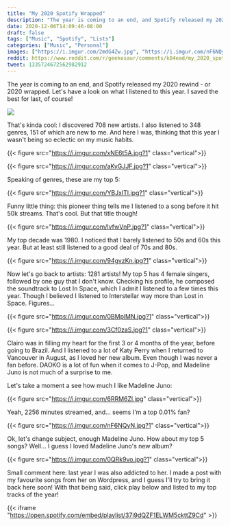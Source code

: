 ```yaml
---
title: "My 2020 Spotify Wrapped"
description: "The year is coming to an end, and Spotify released my 2020 rewind - or 2020 wrapped. Let's have a look on what I listened to this year."
date: 2020-12-06T14:09:46-08:00
draft: false
tags: ["Music", "Spotify", "Lists"]
categories: ["Music", "Personal"]
images: ["https://i.imgur.com/2mdG4Zw.jpg", "https://i.imgur.com/nF6NQyN.jpg?1"]
reddit: https://www.reddit.com/r/geekosaur/comments/k84ead/my_2020_spotify_wrapped/
tweet: 1335724672562982912
---
```


The year is coming to an end, and Spotify released my 2020 rewind - or 2020 wrapped. Let's have a look on what I listened to this year. I saved the best for last, of course!

![](https://i.imgur.com/2mdG4Zw.jpg)

<!--more-->

That's kinda cool: I discovered 708 new artists. I also listened to 348 genres, 151 of which are new to me. And here I was, thinking that this year I wasn't being so eclectic on my music habits.

{{< figure src="https://i.imgur.com/xNE6t5A.jpg?1" class="vertical">}}

{{< figure src="https://i.imgur.com/aKyGJJF.jpg?1" class="vertical">}}

Speaking of genres, these are my top 5:

{{< figure src="https://i.imgur.com/YBJxITl.jpg?1" class="vertical">}}

Funny little thing: this pioneer thing tells me I listened to a song before it hit 50k streams. That's cool. But that title though!

{{< figure src="https://i.imgur.com/lvfwVnP.jpg?1" class="vertical">}}

My top decade was 1980. I noticed that I barely listened to 50s and 60s this year. But at least still listened to a good deal of 70s and 80s.

{{< figure src="https://i.imgur.com/94gvzKn.jpg?1" class="vertical">}}

Now let's go back to artists: 1281 artists! My top 5 has 4 female singers, followed by one guy that I don't know. Checking his profile, he composed the soundtrack to Lost In Space, which I admit I listened to a few times this year. Though I believed I listened to Interstellar way more than Lost in Space. Figures...

{{< figure src="https://i.imgur.com/0BMplMN.jpg?1" class="vertical">}}

{{< figure src="https://i.imgur.com/3Cf0zaS.jpg?1" class="vertical">}}

Clairo was in filling my heart for the first 3 or 4 months of the year, before going to Brazil. And I listened to a lot of Katy Perry when I returned to Vancouver in August, as I loved her new album. Even though I was never a fan before. DAOKO is a lot of fun when it comes to J-Pop, and Madeline Juno is not much of a surprise to me.

Let's take a moment a see how much I like Madeline Juno:

{{< figure src="https://i.imgur.com/6RRM6Zl.jpg" class="vertical">}}

Yeah, 2256 minutes streamed, and... seems I'm a top 0.01% fan?

{{< figure src="https://i.imgur.com/nF6NQyN.jpg?1" class="vertical">}}

Ok, let's change subject, enough Madeline Juno. How about my top 5 songs? Well... I guess I loved Madeline Juno's new album?

{{< figure src="https://i.imgur.com/0QRk9vo.jpg?1" class="vertical">}}

Small comment here: last year I was also addicted to her. I made a post with my favourite songs from her on Wordpress, and I guess I'll try to bring it back here soon! With that being said, click play below and listed to my top tracks of the year!

{{< iframe "https://open.spotify.com/embed/playlist/37i9dQZF1ELWM5ckttZ9Cd" >}}
